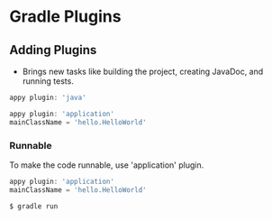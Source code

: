 # Gradle Plugins

## Adding Plugins

- Brings new tasks like building the project, creating JavaDoc, and running tests.

```groovy
appy plugin: 'java'

appy plugin: 'application'
mainClassName = 'hello.HelloWorld'
```

### Runnable
To make the code runnable, use 'application' plugin.

```groovy
appy plugin: 'application'
mainClassName = 'hello.HelloWorld'
```

```shell
$ gradle run
```
